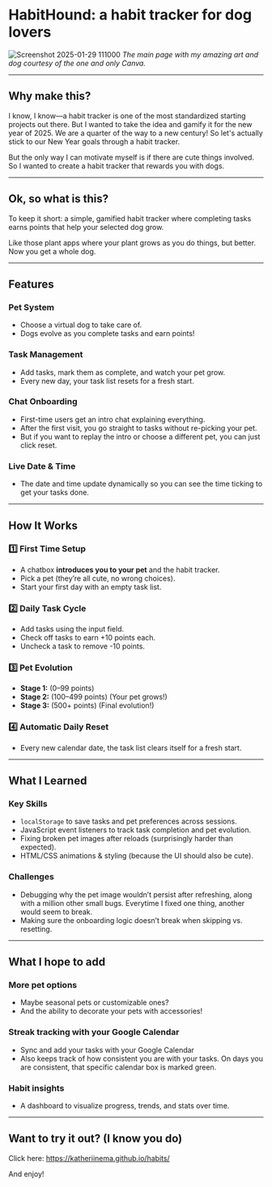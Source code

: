 # **HabitHound: a habit tracker for dog lovers**

![Screenshot 2025-01-29 111000](https://github.com/user-attachments/assets/5544cca4-e982-4f55-adc7-a2e33178008e)
*The main page with my amazing art and dog courtesy of the one and only Canva.*

---

## Why make this? 
I know, I know—a habit tracker is one of the most standardized starting projects out there. But I wanted to take the idea and gamify it for the new year of 2025. We are a quarter of the way to a new century! So let's actually stick to our New Year goals through a habit tracker.

But the only way I can motivate myself is if there are cute things involved. So I wanted to create a habit tracker that rewards you with dogs. 

---

## Ok, so what is this? 

To keep it short: a simple, gamified habit tracker where completing tasks earns points that help your selected dog grow.  

Like those plant apps where your plant grows as you do things, but better. Now you get a whole dog.

---

## Features  

### Pet System  
- Choose a virtual dog to take care of.  
- Dogs evolve as you complete tasks and earn points!  

### Task Management  
- Add tasks, mark them as complete, and watch your pet grow.  
- Every new day, your task list resets for a fresh start.  

### Chat Onboarding  
- First-time users get an intro chat explaining everything.  
- After the first visit, you go straight to tasks without re-picking your pet.  
- But if you want to replay the intro or choose a different pet, you can just click reset.  

### Live Date & Time  
- The date and time update dynamically so you can see the time ticking to get your tasks done.

---

## How It Works  

### 1️⃣ First Time Setup  
- A chatbox **introduces you to your pet** and the habit tracker.  
- Pick a pet (they’re all cute, no wrong choices).  
- Start your first day with an empty task list.  

### 2️⃣ Daily Task Cycle  
- Add tasks using the input field.  
- Check off tasks to earn +10 points each.  
- Uncheck a task to remove -10 points.  

### 3️⃣ Pet Evolution  
- **Stage 1:** (0–99 points)  
- **Stage 2:** (100–499 points) (Your pet grows!)  
- **Stage 3:** (500+ points) (Final evolution!)  

### 4️⃣ Automatic Daily Reset  
- Every new calendar date, the task list clears itself for a fresh start.  
---

## What I Learned  

### Key Skills  
- `localStorage` to save tasks and pet preferences across sessions.  
- JavaScript event listeners to track task completion and pet evolution.  
- Fixing broken pet images after reloads (surprisingly harder than expected).  
- HTML/CSS animations & styling (because the UI should also be cute).

### Challenges  
- Debugging why the pet image wouldn’t persist after refreshing, along with a million other small bugs. Everytime I fixed one thing, another would seem to break.  
- Making sure the onboarding logic doesn’t break when skipping vs. resetting.
---

## What I hope to add

### More pet options 
- Maybe seasonal pets or customizable ones?
- And the ability to decorate your pets with accessories!
   
### Streak tracking with your Google Calendar 
- Sync and add your tasks with your Google Calendar
- Also keeps track of how consistent you are with your tasks. On days you are consistent, that specific calendar box is marked green. 

### Habit insights 
- A dashboard to visualize progress, trends, and stats over time.

---

## Want to try it out? (I know you do)

Click here: [https://katheriinema.github.io/habits/ ](https://katheriinema.github.io/habit_tracker/)

And enjoy!
